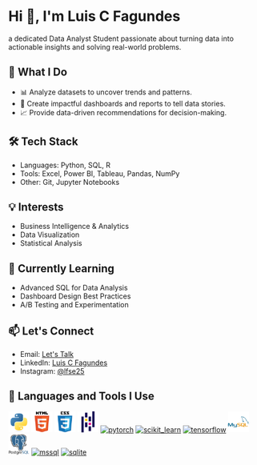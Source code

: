<h1>Hi 👋, I'm Luis C Fagundes</h1>
<p>a dedicated Data Analyst Student passionate about turning data into actionable insights and solving real-world problems.</p>
<h2>🌟 What I Do</h2>
<ul>
<li>📊 Analyze datasets to uncover trends and patterns.</li>
<li>📑 Create impactful dashboards and reports to tell data stories.</li>
<li>📈 Provide data-driven recommendations for decision-making.</li>
</ul>
<h2>🛠️ Tech Stack</h2>
<ul>
<li>Languages: Python, SQL, R</li>
<li>Tools: Excel, Power BI, Tableau, Pandas, NumPy</li>
<li>Other: Git, Jupyter Notebooks</li>
</ul>
<h2>💡 Interests</h2>
<ul>
<li>Business Intelligence & Analytics</li>
<li>Data Visualization</li>
<li>Statistical Analysis</li>
</ul>
<h2>🌱 Currently Learning</h2>
<ul>
<li>Advanced SQL for Data Analysis</li>
<li>Dashboard Design Best Practices</li>
<li>A/B Testing and Experimentation</li>
</ul>
<h2>📫 Let's Connect</h2>
<ul>
<li>Email: <a href="mailto:lcfagundes@outlook.com">Let's Talk</a></li> 
<li>LinkedIn: <a href="https://www.linkedin.com/in/luis-c-fagundes-b0a223306/">Luis C Fagundes</a></li>
<li>Instagram: <a href="https://www.instagram.com/lfse25">@lfse25</a></li>
</ul>
<h2>🚀 Languages and Tools I Use</h2>
<p><a target="_blank" href="https://raw.githubusercontent.com/devicons/devicon/master/icons/python/python-original.svg" style="display: inline-block;"><img src="https://raw.githubusercontent.com/devicons/devicon/master/icons/python/python-original.svg" alt="python" width="42" height="42" /></a>
<a target="_blank" href="https://raw.githubusercontent.com/devicons/devicon/master/icons/html5/html5-original-wordmark.svg" style="display: inline-block;"><img src="https://raw.githubusercontent.com/devicons/devicon/master/icons/html5/html5-original-wordmark.svg" alt="html5" width="42" height="42" /></a>
<a target="_blank" href="https://raw.githubusercontent.com/devicons/devicon/master/icons/css3/css3-original-wordmark.svg" style="display: inline-block;"><img src="https://raw.githubusercontent.com/devicons/devicon/master/icons/css3/css3-original-wordmark.svg" alt="css3" width="42" height="42" /></a>
<a target="_blank" href="https://raw.githubusercontent.com/devicons/devicon/2ae2a900d2f041da66e950e4d48052658d850630/icons/pandas/pandas-original.svg" style="display: inline-block;"><img src="https://raw.githubusercontent.com/devicons/devicon/2ae2a900d2f041da66e950e4d48052658d850630/icons/pandas/pandas-original.svg" alt="pandas" width="42" height="42" /></a>
<a target="_blank" href="https://www.vectorlogo.zone/logos/pytorch/pytorch-icon.svg" style="display: inline-block;"><img src="https://www.vectorlogo.zone/logos/pytorch/pytorch-icon.svg" alt="pytorch" width="42" height="42" /></a>
<a target="_blank" href="https://upload.wikimedia.org/wikipedia/commons/0/05/Scikit_learn_logo_small.svg" style="display: inline-block;"><img src="https://upload.wikimedia.org/wikipedia/commons/0/05/Scikit_learn_logo_small.svg" alt="scikit_learn" width="42" height="42" /></a>
<a target="_blank" href="https://www.vectorlogo.zone/logos/tensorflow/tensorflow-icon.svg" style="display: inline-block;"><img src="https://www.vectorlogo.zone/logos/tensorflow/tensorflow-icon.svg" alt="tensorflow" width="42" height="42" /></a>
<a target="_blank" href="https://raw.githubusercontent.com/devicons/devicon/master/icons/mysql/mysql-original-wordmark.svg" style="display: inline-block;"><img src="https://raw.githubusercontent.com/devicons/devicon/master/icons/mysql/mysql-original-wordmark.svg" alt="mysql" width="42" height="42" /></a>
<a target="_blank" href="https://raw.githubusercontent.com/devicons/devicon/master/icons/postgresql/postgresql-original-wordmark.svg" style="display: inline-block;"><img src="https://raw.githubusercontent.com/devicons/devicon/master/icons/postgresql/postgresql-original-wordmark.svg" alt="postgresql" width="42" height="42" /></a>
<a target="_blank" href="https://www.svgrepo.com/show/303229/microsoft-sql-server-logo.svg" style="display: inline-block;"><img src="https://www.svgrepo.com/show/303229/microsoft-sql-server-logo.svg" alt="mssql" width="42" height="42" /></a>
<a target="_blank" href="https://www.vectorlogo.zone/logos/sqlite/sqlite-icon.svg" style="display: inline-block;"><img src="https://www.vectorlogo.zone/logos/sqlite/sqlite-icon.svg" alt="sqlite" width="42" height="42" /></a></p>
